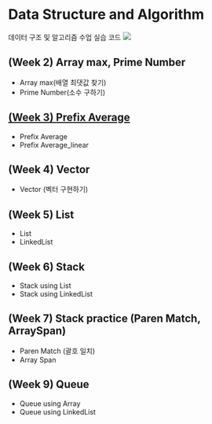 # Data Structure and Algorithm
데이터 구조 및 알고리즘 수업 실습 코드 <img src="https://img.shields.io/badge/Google Colab-black?style=flat&logo=Google Colab&logoColor=F9AB00"/> 

## (Week 2) Array max, Prime Number
- Array max(배열 최댓값 찾기)
- Prime Number(소수 구하기)
## [(Week 3) Prefix Average](Code/Prefix_Average.ipynb)
- Prefix Average
- Prefix Average_linear
## (Week 4) Vector
- Vector (벡터 구현하기)
## (Week 5) List
- List
- LinkedList
## (Week 6) Stack
- Stack using List
- Stack using LinkedList
## (Week 7) Stack practice (Paren Match, ArraySpan)
- Paren Match (괄호 일치)
- Array Span
## (Week 9) Queue
- Queue using Array
- Queue using LinkedList




